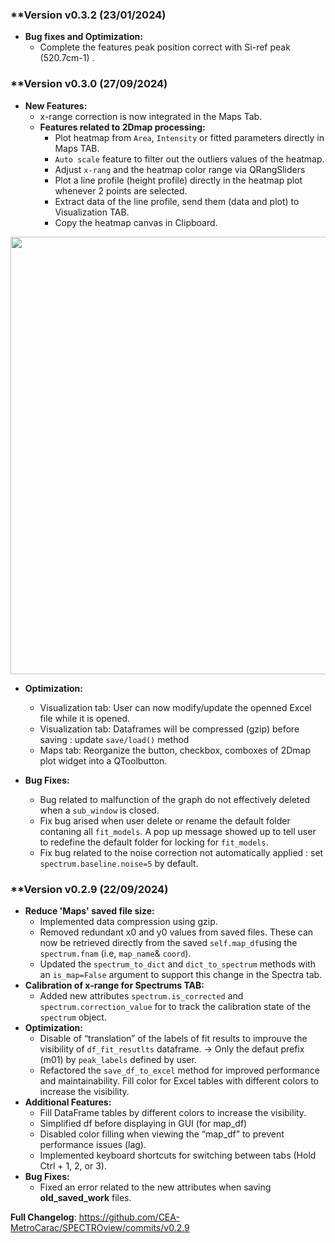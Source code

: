 
### **Version v0.3.2 (23/01/2024)
- **Bug fixes and Optimization:**
    - Complete the features peak position correct with Si-ref peak (520.7cm-1) .

### **Version v0.3.0 (27/09/2024)

- **New Features:**
    - x-range correction is now integrated in the Maps Tab.
    - **Features related to 2Dmap processing:**
        - Plot heatmap from `Area`, `Intensity` or fitted parameters directly in Maps TAB.
        - `Auto scale` feature to filter out the outliers values of the heatmap.
        - Adjust `x-rang` and the heatmap color range via QRangSliders
        - Plot a line profile (height profile) directly in the heatmap plot whenever 2 points are selected.
        - Extract data of the line profile, send them (data and plot) to Visualization TAB.
        - Copy the heatmap canvas in Clipboard. 

<p align="center">
    <img width=700 src="https://raw.githubusercontent.com/CEA-MetroCarac/spectroview/main/app/doc\figures_release_notes\heatmap_widget.png">
</p>

- **Optimization:**
    - Visualization tab: User can now modify/update the openned Excel file while it is opened.
    - Visualization tab: Dataframes will be compressed (gzip) before saving : update `save/load()` method
    - Maps tab: Reorganize the button, checkbox, comboxes of 2Dmap plot widget into a QToolbutton.

- **Bug Fixes:**
    - Bug related to malfunction of the graph do not effectively deleted when a `sub_window` is closed.
    - Fix bug arised when user delete or rename the default folder contaning all `fit_models`. A pop up message showed up to tell user to redefine the default folder for locking for `fit_models`.
    - Fix bug related to the noise correction not automatically applied : set `spectrum.baseline.noise=5` by default.


### **Version v0.2.9 (22/09/2024)

- **Reduce 'Maps' saved file size:**
    - Implemented data compression using gzip.
    - Removed redundant x0 and y0 values from saved files. These can now be retrieved directly from the saved `self.map_df`using the `spectrum.fnam` (i.e, `map_name`& `coord`).
    - Updated the `spectrum_to_dict` and `dict_to_spectrum` methods with an `is_map=False` argument to support this change in the Spectra tab.
- **Calibration of x-range for Spectrums TAB:**
    - Added new attributes `spectrum.is_corrected` and `spectrum.correction_value` for to track the calibration state of the `spectrum` object.
- **Optimization:**
    - Disable of “translation” of the labels of fit results to improuve the visibility of `df_fit_resutlts` dataframe. → Only the defaut prefix (m01) by `peak_labels` defined by user.
    - Refactored the `save_df_to_excel` method for improved performance and maintainability. Fill color for Excel tables with different colors to increase the visibility.
- **Additional Features:**
    - Fill DataFrame tables by different colors to increase the visibility.
    - Simplified df before displaying in GUI (for map_df)
    - Disabled color filling when viewing the “map_df” to prevent performance issues (lag).
    - Implemented  keyboard shortcuts for switching between tabs (Hold Ctrl + 1, 2, or 3).
- **Bug Fixes:**
    - Fixed an error related to the new attributes when saving **old_saved_work** files.

**Full Changelog**: https://github.com/CEA-MetroCarac/SPECTROview/commits/v0.2.9
